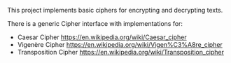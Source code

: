 This project implements basic ciphers for encrypting and decrypting texts.

There is a generic Cipher interface with implementations for:
- Caesar Cipher https://en.wikipedia.org/wiki/Caesar_cipher
- Vigenère Cipher https://en.wikipedia.org/wiki/Vigen%C3%A8re_cipher
- Transposition Cipher https://en.wikipedia.org/wiki/Transposition_cipher
